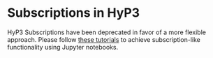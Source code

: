 # Subscriptions in HyP3

<!-- TODO: change "deprecated" to "removed" per https://asfdaac.atlassian.net/browse/TOOL-2086 -->
HyP3 Subscriptions have been deprecated in favor of a more flexible approach.
Please follow [these tutorials](../tutorials/process-new-granules-for-search-parameters.md)
to achieve subscription-like functionality using Jupyter notebooks.
